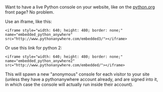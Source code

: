 
<!--
.. title: Embeddable consoles
.. slug: EmbeddedConsoles
.. date: 2015-05-13 14:35:28 UTC+01:00
.. tags:
.. category:
.. link:
.. description:
.. type: text
-->



Want to have a live Python console on your website, like on the [python.org](https://www.python.org) front page? No problem. 

Use an iframe, like this: 

    <iframe style="width: 640; height: 480; border: none;" name="embedded_python_anywhere" src="http://www.pythonanywhere.com/embedded3/"></iframe>


Or use this link for python 2: 

    <iframe style="width: 640; height: 480; border: none;" name="embedded_python_anywhere2" src="http://www.pythonanywhere.com/embedded/"></iframe>


This will spawn a new "anonymous" console for each visitor to your site (unless they have a pythonanywhere account already, and are signed into it, in which case the console will actually run inside their account). 
